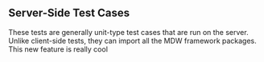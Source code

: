 ## Server-Side Test Cases

These tests are generally unit-type test cases that are run on the server.
Unlike client-side tests, they can import all the MDW framework packages.
This new feature is really cool